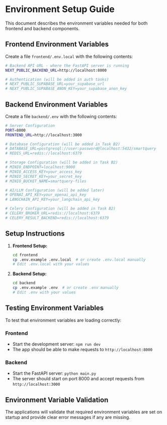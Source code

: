 # Environment Setup Guide

This document describes the environment variables needed for both frontend and backend components.

## Frontend Environment Variables

Create a file `frontend/.env.local` with the following contents:

```bash
# Backend API URL - where the FastAPI server is running
NEXT_PUBLIC_BACKEND_URL=http://localhost:8000

# Authentication (will be added in auth tasks)
# NEXT_PUBLIC_SUPABASE_URL=your_supabase_url
# NEXT_PUBLIC_SUPABASE_ANON_KEY=your_supabase_anon_key
```

## Backend Environment Variables

Create a file `backend/.env` with the following contents:

```bash
# Server Configuration
PORT=8000
FRONTEND_URL=http://localhost:3000

# Database Configuration (will be added in Task B2)
# DATABASE_URL=postgresql://user:password@localhost:5432/smartquery
# REDIS_URL=redis://localhost:6379

# Storage Configuration (will be added in Task B2)
# MINIO_ENDPOINT=localhost:9000
# MINIO_ACCESS_KEY=your_access_key
# MINIO_SECRET_KEY=your_secret_key
# MINIO_BUCKET_NAME=smartquery-files

# AI/LLM Configuration (will be added later)
# OPENAI_API_KEY=your_openai_api_key
# LANGCHAIN_API_KEY=your_langchain_api_key

# Celery Configuration (will be added in Task B2)
# CELERY_BROKER_URL=redis://localhost:6379
# CELERY_RESULT_BACKEND=redis://localhost:6379
```

## Setup Instructions

1. **Frontend Setup:**
   ```bash
   cd frontend
   cp .env.example .env.local  # or create .env.local manually
   # Edit .env.local with your values
   ```

2. **Backend Setup:**
   ```bash
   cd backend
   cp .env.example .env  # or create .env manually
   # Edit .env with your values
   ```

## Testing Environment Variables

To test that environment variables are loading correctly:

### Frontend
- Start the development server: `npm run dev`
- The app should be able to make requests to `http://localhost:8000`

### Backend
- Start the FastAPI server: `python main.py`
- The server should start on port 8000 and accept requests from `http://localhost:3000`

## Environment Variable Validation

The applications will validate that required environment variables are set on startup and provide clear error messages if any are missing. 
